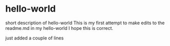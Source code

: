 # hello-world
short description of hello-world
This is my first attempt to make edits to the readme.md in my hello-world
I hope this is correct.

just added a couple of lines 

